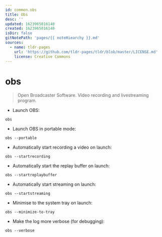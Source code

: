 ```yaml
---
id: common.obs
title: Obs
desc: ''
updated: 1623965016140
created: 1623965016140
isDir: false
gitNotePath: 'pages/{{ noteHiearchy }}.md'
sources:
  - name: tldr-pages
    url: 'https://github.com/tldr-pages/tldr/blob/master/LICENSE.md'
    license: Creative Commons
---
```

# obs

> Open Broadcaster Software.
> Video recording and livestreaming program.

- Launch OBS:

`obs`

- Launch OBS in portable mode:

`obs --portable`

- Automatically start recording a video on launch:

`obs --startrecording`

- Automatically start the replay buffer on launch:

`obs --startreplaybuffer`

- Automatically start streaming on launch:

`obs --startstreaming`

- Minimise to the system tray on launch:

`obs --minimize-to-tray`

- Make the log more verbose (for debugging):

`obs --verbose`

